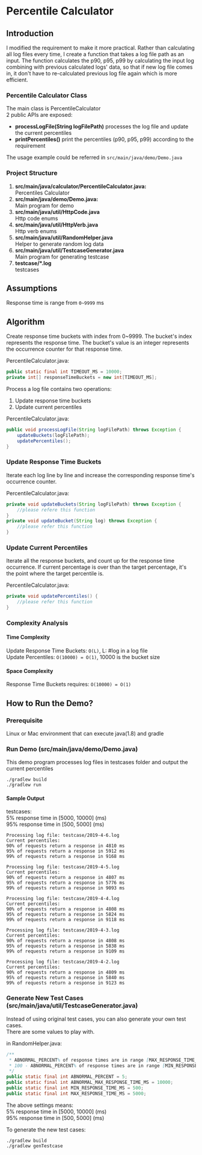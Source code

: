 # Percentile Calculator
## Introduction
I modified the requirement to make it more practical.
Rather than calculating all log files every time, I create a function that
takes a log file path as an input. The function calculates the p90, p95, p99 by calculating the input log
combining with previous calculated logs' data, so that if new log file comes in, it don't have 
to re-calculated previous log file again which is more efficient.   

### Percentile Calculator Class
The main class is PercentileCalculator  
2 public APIs are exposed:
- **processLogFile(String logFilePath)** processes the log file and update the current percentiles
- **printPercentiles()**
print the percentiles (p90, p95, p99) according to the requirement

The usage example could be referred in `src/main/java/demo/Demo.java`

### Project Structure
1. **src/main/java/calculator/PercentileCalculator.java:**  
Percentiles Calculator
2. **src/main/java/demo/Demo.java:**  
Main program for demo
3. **src/main/java/util/HttpCode.java**  
Http code enums
4. **src/main/java/util/HttpVerb.java**  
Http verb enums
5. **src/main/java/util/RandomHelper.java**  
Helper to generate random log data
6. **src/main/java/util/TestcaseGenerator.java**   
Main program for generating testcase
7. **testcase/\*.log**  
testcases

## Assumptions
Response time is range from `0~9999` ms  

## Algorithm

Create response time buckets with index from 0~9999. The bucket's index represents
 the response time. The bucket's value is an integer represents the occurrence counter 
 for that response time.  

PercentileCalculator.java:
```java
public static final int TIMEOUT_MS = 10000;
private int[] responseTimeBuckets = new int[TIMEOUT_MS];
```

Process a log file contains two operations:
1. Update response time buckets
2. Update current percentiles

PercentileCalculator.java:
```java
public void processLogFile(String logFilePath) throws Exception {
    updateBuckets(logFilePath);
    updatePercentiles();
}

```

### Update Response Time Buckets
Iterate each log line by line and increase the corresponding response time's
occurrence counter.

PercentileCalculator.java:
```java
private void updateBuckets(String logFilePath) throws Exception {
    //please refere this function
}
private void updateBucket(String log) throws Exception {
    //please refer this function
}
```
### Update Current Percentiles
Iterate all the response buckets, and count up for the response
 time occurrence. If current percentage is over than the target percentage, it's the point
 where the target percentile is.

PercentileCalculator.java:
```java
private void updatePercentiles() {
    //please refer this function
}
```
### Complexity Analysis
#### Time Complexity
Update Response Time Buckets: `O(L)`, L: #log in a log file  
Update Percentiles: `O(10000) = O(1)`, 10000 is the bucket size  

#### Space Complexity
Response Time Buckets requires: `O(10000) = O(1)`

## How to Run the Demo?
### Prerequisite
Linux or Mac environment that can execute java(1.8) and gradle

### Run Demo (src/main/java/demo/Demo.java)
This demo program processes log files in testcases folder and output the current percentiles
```shell
./gradlew build
./gradlew run
```

#### Sample Output

testcases:  
5% response time in [5000, 10000] (ms)  
95% response time in [500, 5000] (ms)

```
Processing log file: testcase/2019-4-6.log
Current percentiles:
90% of requests return a response in 4810 ms
95% of requests return a response in 5912 ms
99% of requests return a response in 9168 ms

Processing log file: testcase/2019-4-5.log
Current percentiles:
90% of requests return a response in 4807 ms
95% of requests return a response in 5776 ms
99% of requests return a response in 9093 ms

Processing log file: testcase/2019-4-4.log
Current percentiles:
90% of requests return a response in 4808 ms
95% of requests return a response in 5824 ms
99% of requests return a response in 9118 ms

Processing log file: testcase/2019-4-3.log
Current percentiles:
90% of requests return a response in 4808 ms
95% of requests return a response in 5838 ms
99% of requests return a response in 9109 ms

Processing log file: testcase/2019-4-2.log
Current percentiles:
90% of requests return a response in 4809 ms
95% of requests return a response in 5840 ms
99% of requests return a response in 9123 ms
```

### Generate New Test Cases (src/main/java/util/TestcaseGenerator.java)
Instead of using original test cases, you can also generate your own test cases.  
There are some values to play with.  

in RandomHelper.java:
```java
/**
 * ABNORMAL_PERCENT% of response times are in range [MAX_RESPONSE_TIME_MS, ABNORMAL_MAX_RESPONSE_TIME_MS]
 * 100 - ABNORMAL_PERCENT% of response times are in range [MIN_RESPONSE_TIME_MS, MAX_RESPONSE_TIME_MS]
 */
public static final int ABNORMAL_PERCENT = 5;
public static final int ABNORMAL_MAX_RESPONSE_TIME_MS = 10000;
public static final int MIN_RESPONSE_TIME_MS = 500;
public static final int MAX_RESPONSE_TIME_MS = 5000;
```
The above settings means:  
5% response time in [5000, 10000] (ms)  
95% response time in [500, 5000] (ms)

To generate the new test cases:
```shell
./gradlew build
./gradlew genTestcase
```
